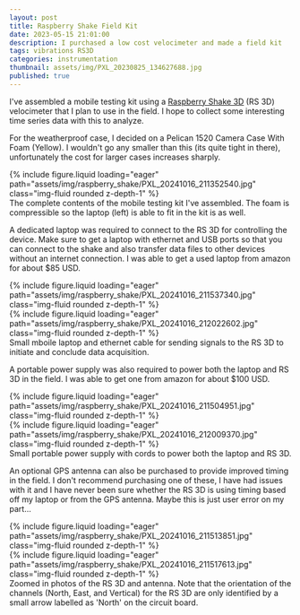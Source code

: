 ```yaml
---
layout: post
title: Raspberry Shake Field Kit
date: 2023-05-15 21:01:00
description: I purchased a low cost velocimeter and made a field kit
tags: vibrations RS3D
categories: instrumentation
thumbnail: assets/img/PXL_20230825_134627688.jpg
published: true
---
```


I've assembled a mobile testing kit using a [Raspberry Shake 3D](https://shop.raspberryshake.org/product/turnkey-iot-home-earth-monitor-rs-3d/) (RS 3D) velocimeter that I plan to use in the field. I hope to collect some interesting time series data with this to analyze. 

For the weatherproof case, I decided on a Pelican 1520 Camera Case With Foam (Yellow). I wouldn't go any smaller than this (its quite tight in there), unfortunately the cost for larger cases increases sharply.


<div class="row mt-3">
    <div class="col-sm mt-3 mt-md-0">
        {% include figure.liquid loading="eager" path="assets/img/raspberry_shake/PXL_20241016_211352540.jpg" class="img-fluid rounded z-depth-1" %}
    </div>
</div>
<div class="caption">
    The complete contents of the mobile testing kit I've assembled. The foam is compressible so the laptop (left) is able to fit in the kit is as well.
</div>

A dedicated laptop was required to connect to the RS 3D for controlling the device. Make sure to get a laptop with ethernet and USB ports so that you can connect to the shake and also transfer data files to other devices without an internet connection. I was able to get a used laptop from amazon for about $85 USD.

<div class="row mt-3">
    <div class="col-sm mt-3 mt-md-0">
        {% include figure.liquid loading="eager" path="assets/img/raspberry_shake/PXL_20241016_211537340.jpg" class="img-fluid rounded z-depth-1" %}
    </div>
    <div class="col-sm mt-3 mt-md-0">
        {% include figure.liquid loading="eager" path="assets/img/raspberry_shake/PXL_20241016_212022602.jpg" class="img-fluid rounded z-depth-1" %}
    </div>
</div>
<div class="caption">
    Small mboile laptop and ethernet cable for sending signals to the RS 3D to initiate and conclude data acquisition.
</div>

A portable power supply was also required to power both the laptop and RS 3D in the field. I was able to get one from amazon for about $100 USD.

<div class="row mt-3">
    <div class="col-sm mt-3 mt-md-0">
        {% include figure.liquid loading="eager" path="assets/img/raspberry_shake/PXL_20241016_211504951.jpg" class="img-fluid rounded z-depth-1" %}
    </div>
    <div class="col-sm mt-3 mt-md-0">
        {% include figure.liquid loading="eager" path="assets/img/raspberry_shake/PXL_20241016_212009370.jpg" class="img-fluid rounded z-depth-1" %}
    </div>
</div>
<div class="caption">
    Small portable power supply with cords to power both the laptop and RS 3D.
</div>

An optional GPS antenna can also be purchased to provide improved timing in the field. I don't recommend purchasing one of these, I have had issues with it and I have never been sure whether the RS 3D is using timing based off my laptop or from the GPS antenna. Maybe this is just user error on my part...

<div class="row mt-3">
    <div class="col-sm mt-3 mt-md-0">
        {% include figure.liquid loading="eager" path="assets/img/raspberry_shake/PXL_20241016_211513851.jpg" class="img-fluid rounded z-depth-1" %}
    </div>
    <div class="col-sm mt-3 mt-md-0">
        {% include figure.liquid loading="eager" path="assets/img/raspberry_shake/PXL_20241016_211517613.jpg" class="img-fluid rounded z-depth-1" %}
    </div>
</div>
<div class="caption">
    Zoomed in photos of the RS 3D and antenna. Note that the orientation of the channels (North, East, and Vertical) for the RS 3D are only identified by a small arrow labelled as 'North' on the circuit board.
</div>
